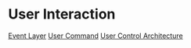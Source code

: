 # User Interaction

[Event Layer](EventLayer)
[User Command](UserCommand)
[User Control Architecture](UserControlArchitecture)
